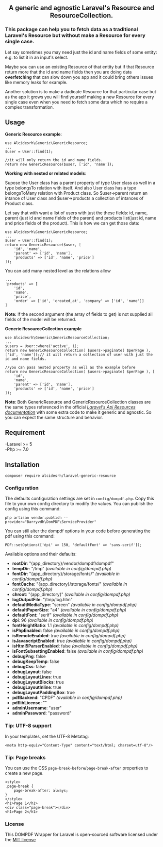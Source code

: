## <p align="center">A generic and agnostic Laravel's Resource and ResourceCollection.</p>

### This package can help you to fetch data as a traditional Laravel's Resource but without make a Resource for every single case.

 Let say sometimes you may need just the id and name fields of some entity: e.g. to list it in an input's select. 
 
 Maybe you can use an existing Resource of that entity but if that Resource return more that the id and name fields then you are doing data **overfetching** that can slow down you app and it could bring others issues like memory leaks for example. 
 
 Another solution is to make a dadicate Resource for that particular case but as the app it grows you will find yourself making a new Resource for every single case even when you need to fetch some data which no require a complex transformation.  

 ## Usage

 **Generic Resource example**:

    use Alcidesrh\Generic\GenericResource;
    ...
    $user = User::find(1); 
     
    //it will only return the id and name fields.
    return new GenericResource($user, ['id', 'name']); 

**Working with nested or related models**:

Supose the User class has a parent property of type User class as well in a type belongsTo relation with itself. And also User class has a type belongsToMany relation with Product class. So $user->parent return an intance of User class and $user->products a collection of intances of Product class. 

Let say that with want a list of users with just the these fields: id, name, parent (just id and name fields of the parent) and products list(just id, name and price fields of the product). This is how we can get those data:

    use Alcidesrh\Generic\GenericResource;
    ...
    $user = User::find(1);
    return new GenericResource($user, [  
        'id', 'name',  
        'parent' => ['id', 'name'],  
        'products' => ['id', 'name', 'price']  
    ]); 
  
  

You can add many nested level as the relations allow  
    
    ...
    'products' => [  
        'id',  
        'name',  
        'price',  
        'order' => ['id', 'created_at', 'company' => ['id', 'name']]  
    ]  
  
  

**Note:** If the second argument (the array of fields to get) is not supplied all fields of the model will be returned.

**Generic ResourceCollection example**

    use Alcidesrh\Generic\GenericResourceCollection;
    ...
    $users = User::where('active', 1);
    return new GenericResourceCollection( $users->paginate( $perPage ), ['id', 'name']);// it will return a collection of user with just the id and name fields.

    //you can pass nested property as well as the example before
    return new GenericResourceCollection( $users->paginate( $perPage ), [  
        'id',  
        'name',  
        'parent' => ['id', 'name'],  
        'products' => ['id', 'name', 'price']  
    ]);

**Note**: Both GenericResource and GenericResourceCollection classes are the same types referenced in the official *[Laravel's Api Resources documentation](https://laravel.com/docs/8.x/eloquent-resources)* with some extra code to make it generic and agnostic. So you can expect the same structure and behavior.

## Requirement

-Laravel >= 5  
-Php >= 7.0

## Installation

    composer require alcidesrh/laravel-generic-resource


### Configuration
The defaults configuration settings are set in `config/dompdf.php`. Copy this file to your own config directory to modify the values. You can publish the config using this command:

    php artisan vendor:publish --provider="Barryvdh\DomPDF\ServiceProvider"

You can still alter the dompdf options in your code before generating the pdf using this command:

    PDF::setOptions(['dpi' => 150, 'defaultFont' => 'sans-serif']);
    
Available options and their defaults:
* __rootDir__: "{app_directory}/vendor/dompdf/dompdf"
* __tempDir__: "/tmp" _(available in config/dompdf.php)_
* __fontDir__: "{app_directory}/storage/fonts/" _(available in config/dompdf.php)_
* __fontCache__: "{app_directory}/storage/fonts/" _(available in config/dompdf.php)_
* __chroot__: "{app_directory}" _(available in config/dompdf.php)_
* __logOutputFile__: "/tmp/log.htm"
* __defaultMediaType__: "screen" _(available in config/dompdf.php)_
* __defaultPaperSize__: "a4" _(available in config/dompdf.php)_
* __defaultFont__: "serif" _(available in config/dompdf.php)_
* __dpi__: 96 _(available in config/dompdf.php)_
* __fontHeightRatio__: 1.1 _(available in config/dompdf.php)_
* __isPhpEnabled__: false _(available in config/dompdf.php)_
* __isRemoteEnabled__: true _(available in config/dompdf.php)_
* __isJavascriptEnabled__: true _(available in config/dompdf.php)_
* __isHtml5ParserEnabled__: false _(available in config/dompdf.php)_
* __isFontSubsettingEnabled__: false _(available in config/dompdf.php)_
* __debugPng__: false
* __debugKeepTemp__: false
* __debugCss__: false
* __debugLayout__: false
* __debugLayoutLines__: true
* __debugLayoutBlocks__: true
* __debugLayoutInline__: true
* __debugLayoutPaddingBox__: true
* __pdfBackend__: "CPDF" _(available in config/dompdf.php)_
* __pdflibLicense__: ""
* __adminUsername__: "user"
* __adminPassword__: "password"

### Tip: UTF-8 support
In your templates, set the UTF-8 Metatag:

    <meta http-equiv="Content-Type" content="text/html; charset=utf-8"/>

### Tip: Page breaks
You can use the CSS `page-break-before`/`page-break-after` properties to create a new page.

    <style>
    .page-break {
        page-break-after: always;
    }
    </style>
    <h1>Page 1</h1>
    <div class="page-break"></div>
    <h1>Page 2</h1>
    
### License

This DOMPDF Wrapper for Laravel is open-sourced software licensed under the [MIT license](http://opensource.org/licenses/MIT)
